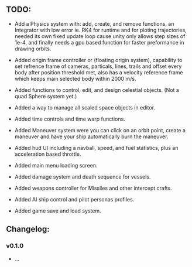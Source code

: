 ## TODO: ##
- Add a Physics system with: add, create, and remove functions, an Integrator with low error ie. RK4 for runtime and for ploting trajectories, needed its own fixed update loop cause unity only allows step sizes of 1e-4, and finally needs a gpu based function for faster preformance in drawing orbits.

- Added origin frame controller or (floating origin system), capability to set refrence frame of cameras, particals, lines, trails and offset every body after position threshold met, also has a velocity reference frame which keeps main selected body within 2000 m/s. 

- Added functions to control, edit, and design celestial objects. (Not a quad Sphere system yet.)

- Added a way to manage all scaled space objects in editor.

- Added time controls and time warp functions.

- Added Maneuver system were you can click on an orbit point, create a maneuver and have your ship automatically burn the maneuver.

- Added hud UI including a navball, speed, and fuel statistics, plus an acceleration based throttle.

- Added main menu loading screen.

- Added damage system and death sequence for vessels.

- Added weapons controller for Missiles and other intercept crafts.

- Added AI ship control and pilot personas profiles.

- Added game save and load system.

## Changelog: ##

### v0.1.0 ###
- ...
